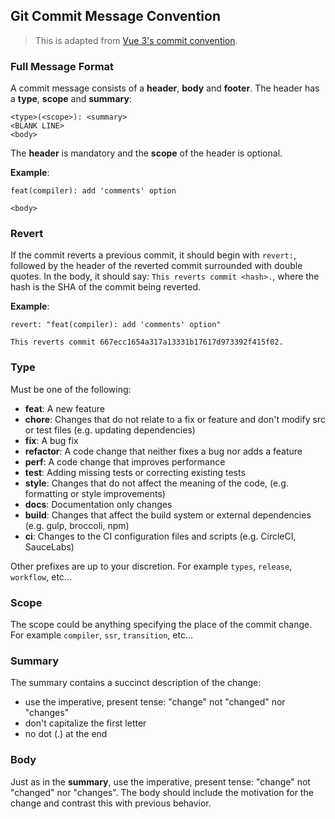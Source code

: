## Git Commit Message Convention

> This is adapted from [Vue 3's commit convention](https://github.com/vuejs/core/blob/main/.github/commit-convention.md).


### Full Message Format

A commit message consists of a **header**, **body** and **footer**.  The header has a **type**, **scope** and **summary**:

```
<type>(<scope>): <summary>
<BLANK LINE>
<body>
```

The **header** is mandatory and the **scope** of the header is optional.


**Example**:

```
feat(compiler): add 'comments' option

<body>
```

### Revert

If the commit reverts a previous commit, it should begin with `revert:`, followed by the header of the reverted commit surrounded with double quotes. In the body, it should say: `This reverts commit <hash>.`, where the hash is the SHA of the commit being reverted.

**Example**:

```
revert: "feat(compiler): add 'comments' option"

This reverts commit 667ecc1654a317a13331b17617d973392f415f02.
```


### Type

Must be one of the following:

* __feat__: A new feature
* __chore__: Changes that do not relate to a fix or feature and don't modify src or test files (e.g. updating dependencies)
* __fix__: A bug fix
* __refactor__: A code change that neither fixes a bug nor adds a feature
* __perf__: A code change that improves performance
* __test__: Adding missing tests or correcting existing tests
* __style__: Changes that do not affect the meaning of the code, (e.g. formatting or style improvements)
* __docs__: Documentation only changes
* __build__: Changes that affect the build system or external dependencies (e.g. gulp, broccoli, npm)
* __ci__: Changes to the CI configuration files and scripts (e.g. CircleCI, SauceLabs)

Other prefixes are up to your discretion. For example  `types`, `release`,  `workflow`,  etc...

### Scope

The scope could be anything specifying the place of the commit change. For example `compiler`, `ssr`, `transition`, etc...

### Summary

The summary contains a succinct description of the change:

* use the imperative, present tense: "change" not "changed" nor "changes"
* don't capitalize the first letter
* no dot (.) at the end

### Body

Just as in the **summary**, use the imperative, present tense: "change" not "changed" nor "changes".
The body should include the motivation for the change and contrast this with previous behavior.
